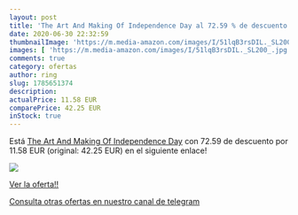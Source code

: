 ```yaml
---
layout: post
title: 'The Art And Making Of Independence Day al 72.59 % de descuento'
date: 2020-06-30 22:32:59
thumbnailImage: 'https://m.media-amazon.com/images/I/51lqB3rsDIL._SL200_.jpg'
images: [ 'https://m.media-amazon.com/images/I/51lqB3rsDIL._SL200_.jpg' ]
comments: true
category: ofertas
author: ring
slug: 1785651374
description:
actualPrice: 11.58 EUR
comparePrice: 42.25 EUR
inStock: true
---
```


Está [The Art And Making Of Independence Day](https://www.amazon.com/dp/1785651374/?tag=redken08-20) con 72.59 de descuento por 11.58 EUR (original: 42.25 EUR) en el siguiente enlace!

[![](https://m.media-amazon.com/images/I/51lqB3rsDIL._SL200_.jpg)](https://www.amazon.com/dp/1785651374/?tag=redken08-20)

[Ver la oferta!!](https://www.amazon.com/dp/1785651374/?tag=redken08-20)

[Consulta otras ofertas en nuestro canal de telegram](https://t.me/s/ofertas25)
